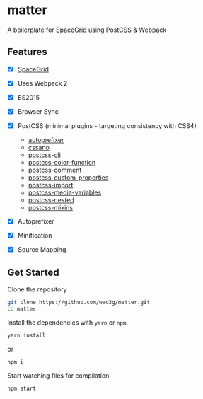 # matter
A boilerplate for [SpaceGrid](https://github.com/JonathanSpeek/spacegrid) using PostCSS & Webpack 

## Features
- [x] [SpaceGrid](https://github.com/JonathanSpeek/spacegrid)
- [x] Uses Webpack 2
- [x] ES2015
- [x] Browser Sync
- [x] PostCSS (minimal plugins - targeting consistency with CSS4)
    - [autoprefixer](https://github.com/postcss/autoprefixer)
    - [cssano](http://cssnano.co/)
    - [postcss-cli](https://github.com/postcss/postcss-cli)
    - [postcss-color-function](https://github.com/postcss/postcss-color-function)
    - [postcss-comment](https://github.com/zoubin/postcss-comment)
    - [postcss-custom-properties](https://github.com/postcss/postcss-custom-properties)
    - [postcss-import](https://github.com/postcss/postcss-import)
    - [postcss-media-variables](https://github.com/WolfgangKluge/postcss-media-variables)
    - [postcss-nested](https://github.com/postcss/postcss-nested)
    - [postcss-mixins](https://github.com/postcss/postcss-mixins)
- [x] Autoprefixer
- [x] Minification
- [x] Source Mapping


## Get Started

Clone the repository

``` bash
git clone https://github.com/wad3g/matter.git
cd matter
```

Install the dependencies with `yarn` or `npm`.

``` bash
yarn install
```
or

``` bash
npm i
```

Start watching files for compilation.

``` bash
npm start
```
